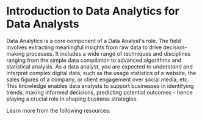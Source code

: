 # Introduction to Data Analytics for Data Analysts

Data Analytics is a core component of a Data Analyst's role. The field involves extracting meaningful insights from raw data to drive decision-making processes. It includes a wide range of techniques and disciplines ranging from the simple data compilation to advanced algorithms and statistical analysis. As a data analyst, you are expected to understand and interpret complex digital data, such as the usage statistics of a website, the sales figures of a company, or client engagement over social media, etc. This knowledge enables data analysts to support businesses in identifying trends, making informed decisions, predicting potential outcomes - hence playing a crucial role in shaping business strategies.

Learn more from the following resources: